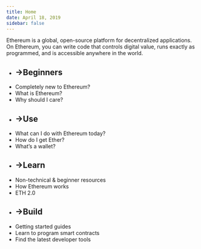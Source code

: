 ```yaml
---
title: Home
date: April 18, 2019
sidebar: false
---
```


<div class="center">Ethereum is a global, open-source platform for decentralized applications. On Ethereum, you can write code that controls digital value, runs exactly as programmed, and is accessible anywhere in the world.</div>

<div class="intro-blocks">

  <router-link to="/beginners/" class="intro-block">

  <ul>
    <li><h2><span class="arrow">→</span>Beginners</h2></li>
    <li class="highlight">Completely new to Ethereum?</li>
    <li>What is Ethereum?</li>
    <li>Why should I care?</li>
  </ul>

  </router-link>

  <router-link to="/use/" class="intro-block">

  <ul>
    <li><h2><span class="arrow">→</span>Use</h2></li>
    <li>What can I do with Ethereum today?</li>
    <li>How do I get Ether?</li>
    <li>What’s a wallet?</li>
  </ul>

  </router-link>

  <router-link to="/learn/" class="intro-block">

  <ul>
    <li><h2><span class="arrow">→</span>Learn</h2></li>
    <li>Non-technical & beginner resources</li>
    <li>How Ethereum works</li>
    <li>ETH 2.0</li>
  </ul>

  </router-link>

  <router-link to="/build/">

  <ul>
    <li><h2><span class="arrow">→</span>Build</h2></li>
    <li>Getting started guides</li>
    <li>Learn to program smart contracts</li>
    <li>Find the latest developer tools</li>
  </ul>

  </router-link>

</div>
